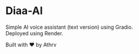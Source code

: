 # Diaa-AI

Simple AI voice assistant (text version) using Gradio.  
Deployed using Render.

Built with ❤️ by Athrv
